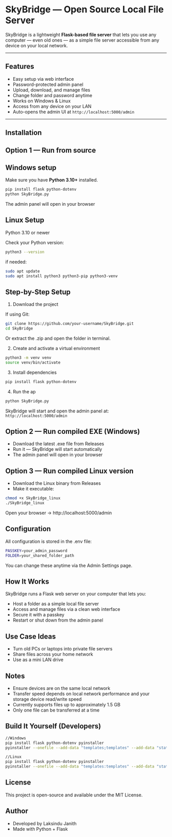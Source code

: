 # SkyBridge — Open Source Local File Server

SkyBridge is a lightweight **Flask-based file server** that lets you use any computer — even old ones — as a simple file server accessible from any device on your local network.

---

## Features

- Easy setup via web interface  
- Password-protected admin panel  
- Upload, download, and manage files  
- Change folder and password anytime  
- Works on Windows & Linux  
- Access from any device on your LAN  
- Auto-opens the admin UI at `http://localhost:5000/admin`

---

## Installation

## Option 1 — Run from source
## Windows setup
Make sure you have **Python 3.10+** installed.

```bash
pip install flask python-dotenv
python SkyBridge.py
```
The admin panel will open in your browser

## Linux Setup
Python 3.10 or newer

Check your Python version:
```bash
python3 --version
```

if needed:
```bash
sudo apt update
sudo apt install python3 python3-pip python3-venv
```
## Step-by-Step Setup
1. Download the project

If using Git:
```bash
git clone https://github.com/your-username/SkyBridge.git
cd SkyBridge
```
Or extract the .zip and open the folder in terminal.

2. Create and activate a virtual environment
```bash
python3 -m venv venv
source venv/bin/activate
```
3. Install dependencies
```bash
pip install flask python-dotenv
```
4. Run the ap
```bash
python SkyBridge.py
```

SkyBridge will start and open the admin panel at:
`http://localhost:5000/admin`


## Option 2 — Run compiled EXE (Windows)
- Download the latest .exe file from Releases
- Run it — SkyBridge will start automatically
- The admin panel will open in your browser

## Option 3 — Run compiled Linux version
- Download the Linux binary from Releases
- Make it executable:
```bash
chmod +x SkyBridge_linux
./SkyBridge_linux
```
Open your browser → http://localhost:5000/admin

## Configuration
All configuration is stored in the .env file:
```bash
PASSKEY=your_admin_password
FOLDER=your_shared_folder_path
```
You can change these anytime via the Admin Settings page.

## How It Works
SkyBridge runs a Flask web server on your computer that lets you:
- Host a folder as a simple local file server
- Access and manage files via a clean web interface
- Secure it with a passkey
- Restart or shut down from the admin panel

## Use Case Ideas
- Turn old PCs or laptops into private file servers
- Share files across your home network
- Use as a mini LAN drive

## Notes
- Ensure devices are on the same local network
- Transfer speed depends on local network performance and your storage device read/write speed
- Currently supports files up to approximately 1.5 GB
- Only one file can be transferred at a time

## Build It Yourself (Developers)
```bash
//Windows
pip install flask python-dotenv pyinstaller
pyinstaller --onefile --add-data "templates;templates" --add-data "static;static" SkyBridge.py

//Linux 
pip install flask python-dotenv pyinstaller
pyinstaller --onefile --add-data "templates:templates" --add-data "static:static" SkyBridge.py
```

## License
This project is open-source and available under the MIT License.

## Author
- Developed by Laksindu Janith
- Made with Python + Flask
